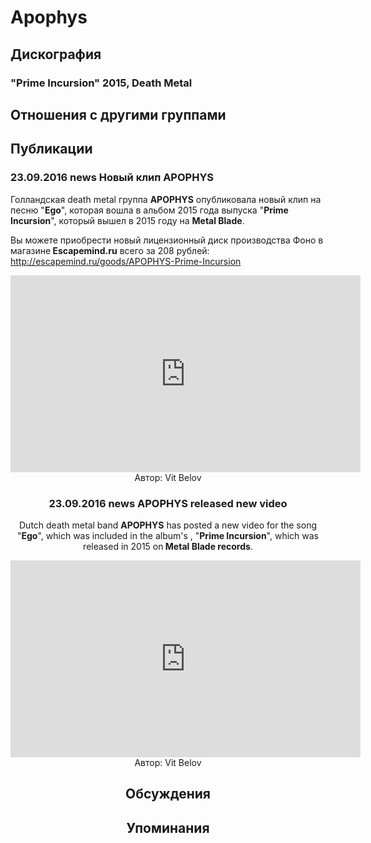 # Apophys



## Дискография

### "Prime Incursion" 2015, Death Metal




## Отношения с другими группами


## Публикации

### 23.09.2016 news Новый клип APOPHYS

<p>Голландская death metal группа <strong>APOPHYS</strong> опубликовала новый клип на песню "<strong>Ego</strong>", которая вошла в альбом 2015 года выпуска "<strong>Prime Incursion</strong>", который вышел в 2015 году на <strong>Metal Blade</strong>.</p><p>Вы можете приобрести новый лицензионный диск производства Фоно в магазине<strong> Escapemind.ru</strong> всего за 208 рублей: <a href="http://escapemind.ru/goods/APOPHYS-Prime-Incursion">http://escapemind.ru/goods/APOPHYS-Prime-Incursion</a></p><p><center><iframe width="560" height="315" src="https://www.youtube.com/embed/S-7bszGbeQQ" frameborder="0" allowfullscreen></iframe>
Автор: Vit Belov

### 23.09.2016 news APOPHYS released new video

<p>Dutch death metal band <strong>APOPHYS</strong> has posted a new video for the song "<strong>Ego</strong>", which was included in the album's , "<strong>Prime Incursion</strong>", which was released in 2015 on<strong> Metal Blade records</strong>.</p><p><center><iframe width="560" height="315" src="https://www.youtube.com/embed/S-7bszGbeQQ" frameborder="0" allowfullscreen></iframe>
Автор: Vit Belov


## Обсуждения


## Упоминания

